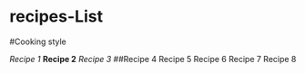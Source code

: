 # recipes-List


#Cooking style

*Recipe 1*
**Recipe 2**
_Recipe 3_
##Recipe 4
Recipe 5
Recipe 6
Recipe 7
Recipe 8
